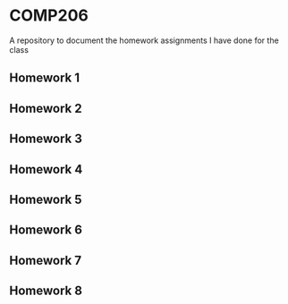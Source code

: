 # COMP206
A repository to document the homework assignments I have done for the class

## Homework 1

## Homework 2

## Homework 3

## Homework 4

## Homework 5

## Homework 6

## Homework 7

## Homework 8

